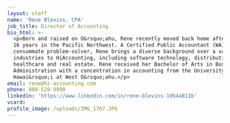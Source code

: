 ```yaml
---
layout: staff
name: 'Rene Blevins, CPA'
job_title: Director of Accounting
bio_html: >-
  <p>Born and raised on O&rsquo;ahu, Rene recently moved back home after living
  16 years in the Pacific Northwest. A Certified Public Accountant (WA) and
  consummate problem-solver, Rene brings a diverse background over a variety of
  industries to HiAccounting, including software technology, distribution,
  healthcare and real estate. Rene received her Bachelor of Arts in Business
  Administration with a concentration in accounting from the University of
  Hawai&rsquo;i at West O&rsquo;ahu.</p>
email: rene@hi-accounting.com
phone: 808-529-9990
linkedin: 'https://www.linkedin.com/in/rene-blevins-10b4a811b'
vcard:
profile_image: /uploads/IMG_1767.JPG
---
```



